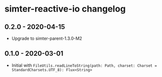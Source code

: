 # simter-reactive-io changelog

## 0.2.0 - 2020-04-15

- Upgrade to simter-parent-1.3.0-M2

## 0.1.0 - 2020-03-01

- Initial with `FileUtils.readLineToString(path: Path, charset: Charset = StandardCharsets.UTF_8): Flux<String>`
